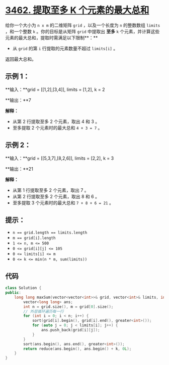 # [3462. 提取至多 K 个元素的最大总和](https://leetcode.cn/problems/maximum-sum-with-at-most-k-elements/)

给你一个大小为 `n x m` 的二维矩阵 `grid` ，以及一个长度为 `n` 的整数数组 `limits` ，和一个整数 `k` 。你的目标是从矩阵 `grid` 中提取出 **至多** `k` 个元素，并计算这些元素的最大总和，提取时需满足以下限制**：**

- 从 `grid` 的第 `i` 行提取的元素数量不超过 `limits[i]` 。

返回最大总和。

## **示例 1：**

**输入：**grid = [[1,2],[3,4]], limits = [1,2], k = 2

**输出：**7

**解释：**

- 从第 2 行提取至多 2 个元素，取出 4 和 3 。
- 至多提取 2 个元素时的最大总和 `4 + 3 = 7` 。

## **示例 2：**

**输入：**grid = [[5,3,7],[8,2,6]], limits = [2,2], k = 3

**输出：**21

**解释：**

- 从第 1 行提取至多 2 个元素，取出 7 。
- 从第 2 行提取至多 2 个元素，取出 8 和 6 。
- 至多提取 3 个元素时的最大总和 `7 + 8 + 6 = 21` 。

## **提示：**

- `n == grid.length == limits.length`
- `m == grid[i].length`
- `1 <= n, m <= 500`
- `0 <= grid[i][j] <= 105`
- `0 <= limits[i] <= m`
- `0 <= k <= min(n * m, sum(limits))`

## 代码

```cpp
class Solution {
public:
    long long maxSum(vector<vector<int>>& grid, vector<int>& limits, int k) {
        vector<long long> ans;
        int n = grid.size(), m = grid[0].size();
        // 外层循环遍历每一行
        for (int i = 0; i < n; i++) {
            sort(grid[i].begin(), grid[i].end(), greater<int>());
            for (auto j = 0; j < limits[i]; j++) {
                ans.push_back(grid[i][j]);
            }
        }
        sort(ans.begin(), ans.end(), greater<int>());
        return reduce(ans.begin(), ans.begin() + k, 0L);
    }
}
```


